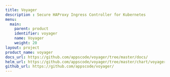 ```yaml
---
title: Voyager
description : Secure HAProxy Ingress Controller for Kubernetes
menu:
  main:
    parent: product
    identifier: voyager
    name: Voyager
    weight: 20
layout: project
product_name: voyager
docs_url: https://github.com/appscode/voyager/tree/master/docs/
helm_url: https://github.com/appscode/voyager/tree/master/chart/voyager
github_url: https://github.com/appscode/voyager/
---
```

